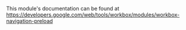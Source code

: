 This module's documentation can be found at https://developers.google.com/web/tools/workbox/modules/workbox-navigation-preload
